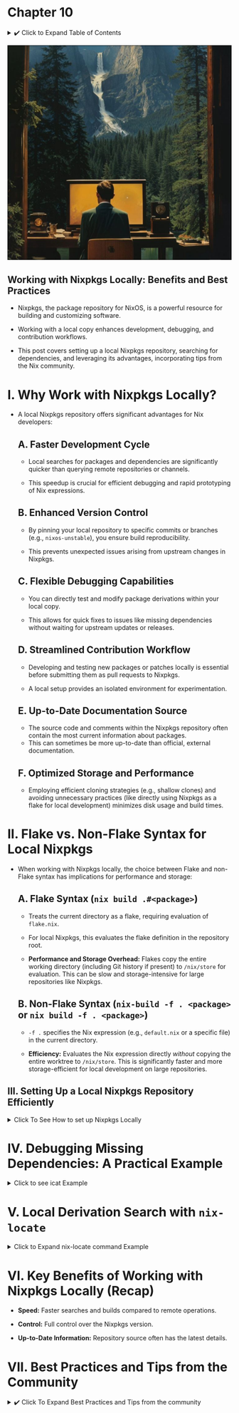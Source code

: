 # Chapter 10

<details>
<summary> ✔️ Click to Expand Table of Contents</summary>

<!-- toc -->

</details>

![gruv18](images/gruv18.png)

## Working with Nixpkgs Locally: Benefits and Best Practices

- Nixpkgs, the package repository for NixOS, is a powerful resource for building
  and customizing software.

- Working with a local copy enhances development, debugging, and contribution
  workflows.

- This post covers setting up a local Nixpkgs repository, searching for
  dependencies, and leveraging its advantages, incorporating tips from the Nix
  community.

# I. Why Work with Nixpkgs Locally?

- A local Nixpkgs repository offers significant advantages for Nix developers:

  ## A. Faster Development Cycle

  - Local searches for packages and dependencies are significantly quicker than
    querying remote repositories or channels.

  - This speedup is crucial for efficient debugging and rapid prototyping of Nix
    expressions.

  ## B. Enhanced Version Control

  - By pinning your local repository to specific commits or branches (e.g.,
    `nixos-unstable`), you ensure build reproducibility.

  - This prevents unexpected issues arising from upstream changes in Nixpkgs.

  ## C. Flexible Debugging Capabilities

  - You can directly test and modify package derivations within your local copy.

  - This allows for quick fixes to issues like missing dependencies without
    waiting for upstream updates or releases.

  ## D. Streamlined Contribution Workflow

  - Developing and testing new packages or patches locally is essential before
    submitting them as pull requests to Nixpkgs.

  - A local setup provides an isolated environment for experimentation.

  ## E. Up-to-Date Documentation Source

  - The source code and comments within the Nixpkgs repository often contain the
    most current information about packages.
  - This can sometimes be more up-to-date than official, external documentation.

  ## F. Optimized Storage and Performance

  - Employing efficient cloning strategies (e.g., shallow clones) and avoiding
    unnecessary practices (like directly using Nixpkgs as a flake for local
    development) minimizes disk usage and build times.

# II. Flake vs. Non-Flake Syntax for Local Nixpkgs

- When working with Nixpkgs locally, the choice between Flake and non-Flake
  syntax has implications for performance and storage:

  ## A. Flake Syntax (`nix build .#<package>`)

  - Treats the current directory as a flake, requiring evaluation of
    `flake.nix`.

  - For local Nixpkgs, this evaluates the flake definition in the repository
    root.

  - **Performance and Storage Overhead:** Flakes copy the entire working
    directory (including Git history if present) to `/nix/store` for evaluation.
    This can be slow and storage-intensive for large repositories like Nixpkgs.

  ## B. Non-Flake Syntax (`nix-build -f . <package>` or `nix build -f . <package>`)

  - `-f .` specifies the Nix expression (e.g., `default.nix` or a specific file)
    in the current directory.

  - **Efficiency:** Evaluates the Nix expression directly _without_ copying the
    entire worktree to `/nix/store`. This is significantly faster and more
    storage-efficient for local development on large repositories.

## III. Setting Up a Local Nixpkgs Repository Efficiently

<details>
<summary>Click To See How to set up Nixpkgs Locally</summary>

- Cloning Nixpkgs requires careful consideration due to its size.

## A.a Initial Clone: Shallow Cloning

It is common to place your local clone in the `/src` directory:

```bash
mkdir src && cd src
```

> ❗ Warning, A shallow clone (`--depth 1`) is not recommended for general
> development or contributing changes back to Nixpkgs via pull requests. It's
> primarily suitable for:
>
> - Quick checks or builds: If you only need to verify a package's current state
>   or build a specific version without needing historical context.
> - CI/CD environments: Where disk space and clone time are critical, and only
>   the latest commit is needed for automated tests or builds.

With that said, to avoid downloading the entire history, perform a shallow
clone:

```bash
git clone [https://github.com/NixOS/nixpkgs](https://github.com/NixOS/nixpkgs) --depth 1
cd nixpkgs
```

## A.b A few Examples exploring Nixpkgs

While in the `nixpkgs` directory, you can check the version of a package:

```bash
nix-instantiate --eval -A openssl.version
"3.4.1"
```

Or to directly edit the file you can use `nix edit`:

```bash
nix edit nixpkgs#openssl
```

It uses the nix registry and `openssl.meta.position` to locate the file.

```bash
man nix3 registry
```

The above command will open the `openssl/default.nix` in your `$EDITOR`.

## A.1 Full Fork and Clone of Nixpkgs

If you want to contribute to Nixpkgs, you need to set up a local version
following the
[Contributing guide](https://github.com/NixOS/nixpkgs/blob/master/CONTRIBUTING.md)

You'll need to, this is directly from the `Contributing.md`:

1. [Fork](https://docs.github.com/en/pull-requests/collaborating-with-pull-requests/working-with-forks/fork-a-repo#forking-a-repository)
   the [Nixpkgs repository](https://github.com/nixos/nixpkgs/)

2. [Clone the forked repo](https://docs.github.com/en/pull-requests/collaborating-with-pull-requests/working-with-forks/fork-a-repo#cloning-your-forked-repository)
   into a local `nixpkgs` directory.

3. [Configure the upstream Nixpkgs repo](https://docs.github.com/en/pull-requests/collaborating-with-pull-requests/working-with-forks/fork-a-repo#configuring-git-to-sync-your-fork-with-the-upstream-repository)

## B. Managing Branches with Worktrees

- Use Git worktrees to manage different branches efficiently:

  ```bash
  git fetch --all --prune --depth=1
  git worktree add -b nixos-unstable nixos-unstable # For just unstable
  ```

- **Explanation of `git worktree`:** Allows multiple working directories
  attached to the same `.git` directory, sharing history and objects but with
  separate checked-out files.

- `git worktree add`: Creates a new working directory for the specified branch
  (`nixos-unstable` in this case).

</details>

# IV. Debugging Missing Dependencies: A Practical Example

<details>
<summary> Click to see icat Example </summary>

- Let's say you're trying to build `icat` locally and encounter a missing
  dependency error:

```nix
nix-build -A icat
# ... (Error log showing "fatal error: X11/Xlib.h: No such file or directory")
```

- The error `fatal error: X11/Xlib.h: No such file or directory` indicates a
  missing X11 dependency.

## A. Online Search with `search.nixos.org`

- The Nixpkgs package search website
  ([https://search.nixos.org/packages](https://search.nixos.org/packages)) is a
  valuable first step.
- However, broad terms like "x11" can yield many irrelevant results.
- **Tip:** Utilize the left sidebar to filter by package sets (e.g., "xorg").

## B. Local Source Code Search with `rg` (ripgrep)

- Familiarity with searching the Nixpkgs source code is crucial for finding
  dependencies.
- Navigate to your local `nixpkgs/` directory and use `rg`:

  ```bash
  rg "x11 =" pkgs # Case-sensitive search
  ```

  **Output:**

  ```
  pkgs/tools/X11/primus/default.nix
  21:  primus = if useNvidia then primusLib_ else primusLib_.override { nvidia_x11 = null; };
  22:  primus_i686 = if useNvidia then primusLib_i686_ else primusLib_i686_.override { nvidia_x11 = null; };

  pkgs/applications/graphics/imv/default.nix
  38:    x11 = [ libGLU xorg.libxcb xorg.libX11 ];
  ```

- Refining the search (case-insensitive):
  ```bash
  rg -i "libx11 =" pkgs
  ```
  **Output:**
  ```
  # ... (Output showing "xorg.libX11")
  ```
- The key result is `xorg.libX11`, which is likely the missing dependency.

  </details>

# V. Local Derivation Search with `nix-locate`

<details>
<summary> Click to Expand nix-locate command Example</summary>

- `nix-locate` (from the `nix-index` package) allows searching for derivations
  on the command line.

  > **Note:** Install `nix-index` and run `nix-index` to create the initial
  > index.

  ```bash
  nix-locate libx11
  # ... (Output showing paths related to libx11)
  ```

- Combining online and local search tools (`search.nixos.org`, `rg`,
  `nix-locate`) provides a comprehensive approach to finding dependencies.

</details>

# VI. Key Benefits of Working with Nixpkgs Locally (Recap)

- **Speed:** Faster searches and builds compared to remote operations.

- **Control:** Full control over the Nixpkgs version.

- **Up-to-Date Information:** Repository source often has the latest details.

# VII. Best Practices and Tips from the Community

<details>
<summary> ✔️ Click To Expand Best Practices and Tips from the community</summary>

- **Rebasing over Merging:** Never merge upstream changes into your local
  branch. Always rebase your branch onto the upstream (e.g., `master` or
  `nixos-unstable`) to avoid accidental large-scale pings in pull requests (Tip
  from `soulsssx3` on Reddit).

- **Tip from `ElvishJErrico`:** Avoid using Nixpkgs directly as a flake for
  local development due to slow copying to `/nix/store` and performance issues
  with garbage collection on large numbers of small files. Use
  `nix build -f . <package>` instead of `nix build .#<package>`.

- **Edge Cases for Flake Syntax:** Flake syntax might be necessary in specific
  scenarios, such as NixOS installer tests where copying the Git history should
  be avoided.

- **Base Changes on `nixos-unstable`:** For better binary cache hits, base your
  changes on the `nixos-unstable` branch instead of `master`. Consider the
  merge-base for staging branches as well.

- **Consider `jujutsu`:** Explore [jj-vcs](https://github.com/jj-vcs/jj), a
  Git-compatible alternative that can offer a more intuitive workflow,
  especially for large monorepos like Nixpkgs. While it has a learning curve, it
  can significantly improve parallel work and branch management.

- [Intro-To-Jujutsu](https://saylesss88.github.io/vcs/jujutsu.html)

</details>

